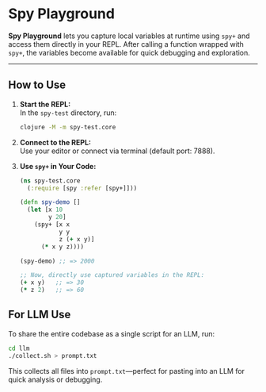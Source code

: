 # Spy Playground

**Spy Playground** lets you capture local variables at runtime using `spy+` and access them directly in your REPL. After calling a function wrapped with `spy+`, the variables become available for quick debugging and exploration.

---

## How to Use

1. **Start the REPL:**  
   In the `spy-test` directory, run:  
   ```bash
   clojure -M -m spy-test.core
   ```

2. **Connect to the REPL:**  
   Use your editor or connect via terminal (default port: 7888).

3. **Use `spy+` in Your Code:**  
   ```clojure
   (ns spy-test.core
     (:require [spy :refer [spy+]]))

   (defn spy-demo []
     (let [x 10
           y 20]
       (spy+ [x x
              y y
              z (+ x y)]
         (* x y z))))

   (spy-demo) ;; => 2000

   ;; Now, directly use captured variables in the REPL:
   (+ x y)   ;; => 30
   (* z 2)   ;; => 60
   ```

## For LLM Use

To share the entire codebase as a single script for an LLM, run:  
```bash
cd llm
./collect.sh > prompt.txt
```  
This collects all files into `prompt.txt`—perfect for pasting into an LLM for quick analysis or debugging.
